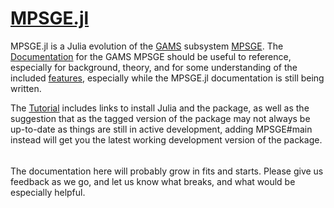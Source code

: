 # [MPSGE.jl](https://github.com/julia-mpsge/MPSGE.jl)

MPSGE.jl is a Julia evolution of the [GAMS](https://www.gams.com/) subsystem [MPSGE](https://www.gams.com/solvers/mpsge/index.htm). The [Documentation](https://www.gams.com/latest/docs/UG_MPSGE_Intro.html) for the GAMS MPSGE should be useful to reference, especially for background, theory, and for some understanding of the included [features](https://www.gams.com/latest/docs/UG_MPSGE_Intro.html#UG_MPSGE_Intro_KeywordsSyntax), especially while the MPSGE.jl documentation is still being written.

The [Tutorial](./tutorial.md) includes links to install Julia and the package, as well as the suggestion that as the tagged version of the package may not always be up-to-date as things are still in active development, adding MPSGE#main instead will get you the latest working development version of the package.
######
The documentation here will probably grow in fits and starts. Please give us feedback as we go, and let us know what breaks, and what would be especially helpful.
